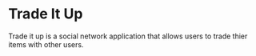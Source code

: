 # Trade It Up 
Trade it up is a social network application that allows users to trade thier items with other users. 
